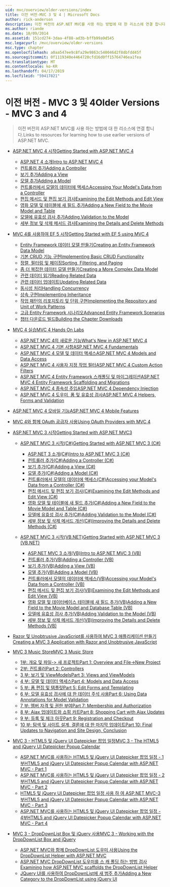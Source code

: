 ```yaml
---
uid: mvc/overview/older-versions/index
title: 이전 버전-MVC 3 및 4 | Microsoft Docs
author: rick-anderson
description: 이전 버전의 ASP.NET MVC를 사용 하는 방법에 대 한 리소스에 연결 합니다.
ms.author: riande
ms.date: 10/09/2014
ms.assetid: 151cd274-3daa-4f88-ad3b-bffb99a9d545
msc.legacyurl: /mvc/overview/older-versions
msc.type: chapter
ms.openlocfilehash: a0aa547ee9c8fa29e9863c540046d2f8dbfdd45f
ms.sourcegitcommit: 0f1119340e4464720cfd16d0ff15764746ea1fea
ms.translationtype: MT
ms.contentlocale: ko-KR
ms.lasthandoff: 04/17/2019
ms.locfileid: "59417821"
---
```

# <a name="older-versions---mvc-3-and-4"></a><span data-ttu-id="85dbf-103">이전 버전 - MVC 3 및 4</span><span class="sxs-lookup"><span data-stu-id="85dbf-103">Older Versions - MVC 3 and 4</span></span>

> <span data-ttu-id="85dbf-104">이전 버전의 ASP.NET MVC를 사용 하는 방법에 대 한 리소스에 연결 합니다.</span><span class="sxs-lookup"><span data-stu-id="85dbf-104">Links to resources for learning how to use earlier versions of ASP.NET MVC.</span></span>


- [<span data-ttu-id="85dbf-105">ASP.NET MVC 4 시작</span><span class="sxs-lookup"><span data-stu-id="85dbf-105">Getting Started with ASP.NET MVC 4</span></span>](getting-started-with-aspnet-mvc4/index.md)

    - [<span data-ttu-id="85dbf-106">ASP.NET 4 소개</span><span class="sxs-lookup"><span data-stu-id="85dbf-106">Intro to ASP.NET MVC 4</span></span>](getting-started-with-aspnet-mvc4/intro-to-aspnet-mvc-4.md)
    - [<span data-ttu-id="85dbf-107">컨트롤러 추가</span><span class="sxs-lookup"><span data-stu-id="85dbf-107">Adding a Controller</span></span>](getting-started-with-aspnet-mvc4/adding-a-controller.md)
    - [<span data-ttu-id="85dbf-108">보기 추가</span><span class="sxs-lookup"><span data-stu-id="85dbf-108">Adding a View</span></span>](getting-started-with-aspnet-mvc4/adding-a-view.md)
    - [<span data-ttu-id="85dbf-109">모델 추가</span><span class="sxs-lookup"><span data-stu-id="85dbf-109">Adding a Model</span></span>](getting-started-with-aspnet-mvc4/adding-a-model.md)
    - [<span data-ttu-id="85dbf-110">컨트롤러에서 모델의 데이터에 액세스</span><span class="sxs-lookup"><span data-stu-id="85dbf-110">Accessing Your Model's Data from a Controller</span></span>](getting-started-with-aspnet-mvc4/accessing-your-models-data-from-a-controller.md)
    - [<span data-ttu-id="85dbf-111">편집 메서드 및 편집 보기 검사</span><span class="sxs-lookup"><span data-stu-id="85dbf-111">Examining the Edit Methods and Edit View</span></span>](getting-started-with-aspnet-mvc4/examining-the-edit-methods-and-edit-view.md)
    - [<span data-ttu-id="85dbf-112">영화 모델 및 테이블에 새 필드 추가</span><span class="sxs-lookup"><span data-stu-id="85dbf-112">Adding a New Field to the Movie Model and Table</span></span>](getting-started-with-aspnet-mvc4/adding-a-new-field-to-the-movie-model-and-table.md)
    - [<span data-ttu-id="85dbf-113">모델에 유효성 검사 추가</span><span class="sxs-lookup"><span data-stu-id="85dbf-113">Adding Validation to the Model</span></span>](getting-started-with-aspnet-mvc4/adding-validation-to-the-model.md)
    - [<span data-ttu-id="85dbf-114">세부 정보 및 삭제 메서드 검사</span><span class="sxs-lookup"><span data-stu-id="85dbf-114">Examining the Details and Delete Methods</span></span>](getting-started-with-aspnet-mvc4/examining-the-details-and-delete-methods.md)
- [<span data-ttu-id="85dbf-115">MVC 4를 사용하여 EF 5 시작</span><span class="sxs-lookup"><span data-stu-id="85dbf-115">Getting Started with EF 5 using MVC 4</span></span>](getting-started-with-ef-5-using-mvc-4/index.md)

    - [<span data-ttu-id="85dbf-116">Entity Framework 데이터 모델 만들기</span><span class="sxs-lookup"><span data-stu-id="85dbf-116">Creating an Entity Framework Data Model</span></span>](getting-started-with-ef-5-using-mvc-4/creating-an-entity-framework-data-model-for-an-asp-net-mvc-application.md)
    - [<span data-ttu-id="85dbf-117">기본 CRUD 기능 구현</span><span class="sxs-lookup"><span data-stu-id="85dbf-117">Implementing Basic CRUD Functionality</span></span>](getting-started-with-ef-5-using-mvc-4/implementing-basic-crud-functionality-with-the-entity-framework-in-asp-net-mvc-application.md)
    - [<span data-ttu-id="85dbf-118">정렬, 필터링 및 페이징</span><span class="sxs-lookup"><span data-stu-id="85dbf-118">Sorting, Filtering, and Paging</span></span>](getting-started-with-ef-5-using-mvc-4/sorting-filtering-and-paging-with-the-entity-framework-in-an-asp-net-mvc-application.md)
    - [<span data-ttu-id="85dbf-119">좀 더 복잡한 데이터 모델 만들기</span><span class="sxs-lookup"><span data-stu-id="85dbf-119">Creating a More Complex Data Model</span></span>](getting-started-with-ef-5-using-mvc-4/creating-a-more-complex-data-model-for-an-asp-net-mvc-application.md)
    - [<span data-ttu-id="85dbf-120">관련 데이터 읽기</span><span class="sxs-lookup"><span data-stu-id="85dbf-120">Reading Related Data</span></span>](getting-started-with-ef-5-using-mvc-4/reading-related-data-with-the-entity-framework-in-an-asp-net-mvc-application.md)
    - [<span data-ttu-id="85dbf-121">관련 데이터 업데이트</span><span class="sxs-lookup"><span data-stu-id="85dbf-121">Updating Related Data</span></span>](getting-started-with-ef-5-using-mvc-4/updating-related-data-with-the-entity-framework-in-an-asp-net-mvc-application.md)
    - [<span data-ttu-id="85dbf-122">동시성 처리</span><span class="sxs-lookup"><span data-stu-id="85dbf-122">Handling Concurrency</span></span>](getting-started-with-ef-5-using-mvc-4/handling-concurrency-with-the-entity-framework-in-an-asp-net-mvc-application.md)
    - [<span data-ttu-id="85dbf-123">상속 구현</span><span class="sxs-lookup"><span data-stu-id="85dbf-123">Implementing Inheritance</span></span>](getting-started-with-ef-5-using-mvc-4/implementing-inheritance-with-the-entity-framework-in-an-asp-net-mvc-application.md)
    - [<span data-ttu-id="85dbf-124">작업 패턴의 리포지토리 및 단위 구현</span><span class="sxs-lookup"><span data-stu-id="85dbf-124">Implementing the Repository and Unit of Work Patterns</span></span>](getting-started-with-ef-5-using-mvc-4/implementing-the-repository-and-unit-of-work-patterns-in-an-asp-net-mvc-application.md)
    - [<span data-ttu-id="85dbf-125">고급 Entity Framework 시나리오</span><span class="sxs-lookup"><span data-stu-id="85dbf-125">Advanced Entity Framework Scenarios</span></span>](getting-started-with-ef-5-using-mvc-4/advanced-entity-framework-scenarios-for-an-mvc-web-application.md)
    - [<span data-ttu-id="85dbf-126">챕터 다운로드 빌드</span><span class="sxs-lookup"><span data-stu-id="85dbf-126">Building the Chapter Downloads</span></span>](getting-started-with-ef-5-using-mvc-4/building-the-ef5-mvc4-chapter-downloads.md)
- [<span data-ttu-id="85dbf-127">MVC 4 실습</span><span class="sxs-lookup"><span data-stu-id="85dbf-127">MVC 4 Hands On Labs</span></span>](hands-on-labs/index.md)

    - [<span data-ttu-id="85dbf-128">ASP.NET MVC 4의 새로운 기능</span><span class="sxs-lookup"><span data-stu-id="85dbf-128">What's New in ASP.NET MVC 4</span></span>](hands-on-labs/whats-new-in-aspnet-mvc-4.md)
    - [<span data-ttu-id="85dbf-129">ASP.NET MVC 4 기본 사항</span><span class="sxs-lookup"><span data-stu-id="85dbf-129">ASP.NET MVC 4 Fundamentals</span></span>](hands-on-labs/aspnet-mvc-4-fundamentals.md)
    - [<span data-ttu-id="85dbf-130">ASP.NET MVC 4 모델 및 데이터 액세스</span><span class="sxs-lookup"><span data-stu-id="85dbf-130">ASP.NET MVC 4 Models and Data Access</span></span>](hands-on-labs/aspnet-mvc-4-models-and-data-access.md)
    - [<span data-ttu-id="85dbf-131">ASP.NET MVC 4 사용자 지정 작업 필터</span><span class="sxs-lookup"><span data-stu-id="85dbf-131">ASP.NET MVC 4 Custom Action Filters</span></span>](hands-on-labs/aspnet-mvc-4-custom-action-filters.md)
    - [<span data-ttu-id="85dbf-132">ASP.NET MVC 4 Entity Framework 스캐폴딩 및 마이그레이션</span><span class="sxs-lookup"><span data-stu-id="85dbf-132">ASP.NET MVC 4 Entity Framework Scaffolding and Migrations</span></span>](hands-on-labs/aspnet-mvc-4-entity-framework-scaffolding-and-migrations.md)
    - [<span data-ttu-id="85dbf-133">ASP.NET MVC 4 종속성 주입</span><span class="sxs-lookup"><span data-stu-id="85dbf-133">ASP.NET MVC 4 Dependency Injection</span></span>](hands-on-labs/aspnet-mvc-4-dependency-injection.md)
    - [<span data-ttu-id="85dbf-134">ASP.NET MVC 4 도우미, 폼 및 유효성 검사</span><span class="sxs-lookup"><span data-stu-id="85dbf-134">ASP.NET MVC 4 Helpers, Forms and Validation</span></span>](hands-on-labs/aspnet-mvc-4-helpers-forms-and-validation.md)
- [<span data-ttu-id="85dbf-135">ASP.NET MVC 4 모바일 기능</span><span class="sxs-lookup"><span data-stu-id="85dbf-135">ASP.NET MVC 4 Mobile Features</span></span>](aspnet-mvc-4-mobile-features.md)
- [<span data-ttu-id="85dbf-136">MVC 4와 함께 OAuth 공급자 사용</span><span class="sxs-lookup"><span data-stu-id="85dbf-136">Using OAuth Providers with MVC 4</span></span>](using-oauth-providers-with-mvc.md)
- [<span data-ttu-id="85dbf-137">ASP.NET MVC 3 시작</span><span class="sxs-lookup"><span data-stu-id="85dbf-137">Getting Started with ASP.NET MVC3</span></span>](getting-started-with-aspnet-mvc3/index.md)

    - [<span data-ttu-id="85dbf-138">ASP.NET MVC 3 시작(C#)</span><span class="sxs-lookup"><span data-stu-id="85dbf-138">Getting Started with ASP.NET MVC 3 (C#)</span></span>](getting-started-with-aspnet-mvc3/cs/index.md)

        - [<span data-ttu-id="85dbf-139">ASP.NET 3 소개(C#)</span><span class="sxs-lookup"><span data-stu-id="85dbf-139">Intro to ASP.NET MVC 3 (C#)</span></span>](getting-started-with-aspnet-mvc3/cs/intro-to-aspnet-mvc-3.md)
        - [<span data-ttu-id="85dbf-140">컨트롤러 추가(C#)</span><span class="sxs-lookup"><span data-stu-id="85dbf-140">Adding a Controller (C#)</span></span>](getting-started-with-aspnet-mvc3/cs/adding-a-controller.md)
        - [<span data-ttu-id="85dbf-141">보기 추가(C#)</span><span class="sxs-lookup"><span data-stu-id="85dbf-141">Adding a View (C#)</span></span>](getting-started-with-aspnet-mvc3/cs/adding-a-view.md)
        - [<span data-ttu-id="85dbf-142">모델 추가(C#)</span><span class="sxs-lookup"><span data-stu-id="85dbf-142">Adding a Model (C#)</span></span>](getting-started-with-aspnet-mvc3/cs/adding-a-model.md)
        - [<span data-ttu-id="85dbf-143">컨트롤러에서 모델의 데이터에 액세스(C#)</span><span class="sxs-lookup"><span data-stu-id="85dbf-143">Accessing your Model's Data from a Controller (C#)</span></span>](getting-started-with-aspnet-mvc3/cs/accessing-your-models-data-from-a-controller.md)
        - [<span data-ttu-id="85dbf-144">편집 메서드 및 편집 보기 검사(C#)</span><span class="sxs-lookup"><span data-stu-id="85dbf-144">Examining the Edit Methods and Edit View (C#)</span></span>](getting-started-with-aspnet-mvc3/cs/examining-the-edit-methods-and-edit-view.md)
        - [<span data-ttu-id="85dbf-145">영화 모델 및 테이블에 새 필드 추가(C#)</span><span class="sxs-lookup"><span data-stu-id="85dbf-145">Adding a New Field to the Movie Model and Table (C#)</span></span>](getting-started-with-aspnet-mvc3/cs/adding-a-new-field.md)
        - [<span data-ttu-id="85dbf-146">모델에 유효성 검사 추가(C#)</span><span class="sxs-lookup"><span data-stu-id="85dbf-146">Adding Validation to the Model (C#)</span></span>](getting-started-with-aspnet-mvc3/cs/adding-validation-to-the-model.md)
        - [<span data-ttu-id="85dbf-147">세부 정보 및 삭제 메서드 개선(C#)</span><span class="sxs-lookup"><span data-stu-id="85dbf-147">Improving the Details and Delete Methods (C#)</span></span>](getting-started-with-aspnet-mvc3/cs/improving-the-details-and-delete-methods.md)
    - [<span data-ttu-id="85dbf-148">ASP.NET MVC 3 시작(VB.NET)</span><span class="sxs-lookup"><span data-stu-id="85dbf-148">Getting Started with ASP.NET MVC 3 (VB.NET)</span></span>](getting-started-with-aspnet-mvc3/vb/index.md)

        - [<span data-ttu-id="85dbf-149">ASP.NET MVC 3 소개(VB)</span><span class="sxs-lookup"><span data-stu-id="85dbf-149">Intro to ASP.NET MVC 3 (VB)</span></span>](getting-started-with-aspnet-mvc3/vb/intro-to-aspnet-mvc-3.md)
        - [<span data-ttu-id="85dbf-150">컨트롤러 추가(VB)</span><span class="sxs-lookup"><span data-stu-id="85dbf-150">Adding a Controller (VB)</span></span>](getting-started-with-aspnet-mvc3/vb/adding-a-controller.md)
        - [<span data-ttu-id="85dbf-151">보기 추가(VB)</span><span class="sxs-lookup"><span data-stu-id="85dbf-151">Adding a View (VB)</span></span>](getting-started-with-aspnet-mvc3/vb/adding-a-view.md)
        - [<span data-ttu-id="85dbf-152">모델 추가(VB)</span><span class="sxs-lookup"><span data-stu-id="85dbf-152">Adding a Model (VB)</span></span>](getting-started-with-aspnet-mvc3/vb/adding-a-model.md)
        - [<span data-ttu-id="85dbf-153">컨트롤러에서 모델의 데이터에 액세스(VB)</span><span class="sxs-lookup"><span data-stu-id="85dbf-153">Accessing your Model's Data from a Controller (VB)</span></span>](getting-started-with-aspnet-mvc3/vb/accessing-your-models-data-from-a-controller.md)
        - [<span data-ttu-id="85dbf-154">편집 메서드 및 편집 보기 검사(VB)</span><span class="sxs-lookup"><span data-stu-id="85dbf-154">Examining the Edit Methods and Edit View (VB)</span></span>](getting-started-with-aspnet-mvc3/vb/examining-the-edit-methods-and-edit-view.md)
        - [<span data-ttu-id="85dbf-155">영화 모델 및 데이터베이스 테이블에 새 필드 추가(VB)</span><span class="sxs-lookup"><span data-stu-id="85dbf-155">Adding a New Field to the Movie Model and Database Table (VB)</span></span>](getting-started-with-aspnet-mvc3/vb/adding-a-new-field.md)
        - [<span data-ttu-id="85dbf-156">모델에 유효성 검사 추가(VB)</span><span class="sxs-lookup"><span data-stu-id="85dbf-156">Adding Validation to the Model (VB)</span></span>](getting-started-with-aspnet-mvc3/vb/adding-validation-to-the-model.md)
        - [<span data-ttu-id="85dbf-157">세부 정보 및 삭제 메서드 개선(VB)</span><span class="sxs-lookup"><span data-stu-id="85dbf-157">Improving the Details and Delete Methods (VB)</span></span>](getting-started-with-aspnet-mvc3/vb/improving-the-details-and-delete-methods.md)
- [<span data-ttu-id="85dbf-158">Razor 및 Unobtrusive JavaScript를 사용하여 MVC 3 애플리케이션 만들기</span><span class="sxs-lookup"><span data-stu-id="85dbf-158">Creating a MVC 3 Application with Razor and Unobtrusive JavaScript</span></span>](creating-a-mvc-3-application-with-razor-and-unobtrusive-javascript.md)
- [<span data-ttu-id="85dbf-159">MVC 3 Music Store</span><span class="sxs-lookup"><span data-stu-id="85dbf-159">MVC 3 Music Store</span></span>](mvc-music-store/index.md)

    - [<span data-ttu-id="85dbf-160">1부: 개요 및 파일-> 새 프로젝트</span><span class="sxs-lookup"><span data-stu-id="85dbf-160">Part 1: Overview and File->New Project</span></span>](mvc-music-store/mvc-music-store-part-1.md)
    - [<span data-ttu-id="85dbf-161">2부: 컨트롤러</span><span class="sxs-lookup"><span data-stu-id="85dbf-161">Part 2: Controllers</span></span>](mvc-music-store/mvc-music-store-part-2.md)
    - [<span data-ttu-id="85dbf-162">3 부: 보기 및 ViewModels</span><span class="sxs-lookup"><span data-stu-id="85dbf-162">Part 3: Views and ViewModels</span></span>](mvc-music-store/mvc-music-store-part-3.md)
    - [<span data-ttu-id="85dbf-163">4 부: 모델 및 데이터 액세스</span><span class="sxs-lookup"><span data-stu-id="85dbf-163">Part 4: Models and Data Access</span></span>](mvc-music-store/mvc-music-store-part-4.md)
    - [<span data-ttu-id="85dbf-164">5 부: 폼 편집 및 템플릿</span><span class="sxs-lookup"><span data-stu-id="85dbf-164">Part 5: Edit Forms and Templating</span></span>](mvc-music-store/mvc-music-store-part-5.md)
    - [<span data-ttu-id="85dbf-165">6 부: 모델 유효성 검사에 대 한 데이터 주석 사용</span><span class="sxs-lookup"><span data-stu-id="85dbf-165">Part 6: Using Data Annotations for Model Validation</span></span>](mvc-music-store/mvc-music-store-part-6.md)
    - [<span data-ttu-id="85dbf-166">7 부: 멤버 자격 및 권한 부여</span><span class="sxs-lookup"><span data-stu-id="85dbf-166">Part 7: Membership and Authorization</span></span>](mvc-music-store/mvc-music-store-part-7.md)
    - [<span data-ttu-id="85dbf-167">8 부: Ajax 업데이트와 쇼핑 카트</span><span class="sxs-lookup"><span data-stu-id="85dbf-167">Part 8: Shopping Cart with Ajax Updates</span></span>](mvc-music-store/mvc-music-store-part-8.md)
    - [<span data-ttu-id="85dbf-168">9 부: 등록 및 체크 아웃</span><span class="sxs-lookup"><span data-stu-id="85dbf-168">Part 9: Registration and Checkout</span></span>](mvc-music-store/mvc-music-store-part-9.md)
    - [<span data-ttu-id="85dbf-169">10 부: 탐색 및 사이트 설계, 결론에 대 한 마지막 업데이트</span><span class="sxs-lookup"><span data-stu-id="85dbf-169">Part 10: Final Updates to Navigation and Site Design, Conclusion</span></span>](mvc-music-store/mvc-music-store-part-10.md)
- [<span data-ttu-id="85dbf-170">MVC 3 - HTML5 및 jQuery UI Datepicker 팝업 일정</span><span class="sxs-lookup"><span data-stu-id="85dbf-170">MVC 3 - The HTML5 and jQuery UI Datepicker Popup Calendar</span></span>](using-the-html5-and-jquery-ui-datepicker-popup-calendar-with-aspnet-mvc/index.md)

    - [<span data-ttu-id="85dbf-171">ASP.NET MVC를 사용하는 HTML5 및 jQuery UI Datepicker 팝업 일정 - 1부</span><span class="sxs-lookup"><span data-stu-id="85dbf-171">HTML5 and jQuery UI Datepicker Popup Calendar with ASP.NET MVC - Part 1</span></span>](using-the-html5-and-jquery-ui-datepicker-popup-calendar-with-aspnet-mvc/using-the-html5-and-jquery-ui-datepicker-popup-calendar-with-aspnet-mvc-part-1.md)
    - [<span data-ttu-id="85dbf-172">ASP.NET MVC를 사용하는 HTML5 및 jQuery UI Datepicker 팝업 일정 - 2부</span><span class="sxs-lookup"><span data-stu-id="85dbf-172">HTML5 and jQuery UI Datepicker Popup Calendar with ASP.NET MVC - Part 2</span></span>](using-the-html5-and-jquery-ui-datepicker-popup-calendar-with-aspnet-mvc/using-the-html5-and-jquery-ui-datepicker-popup-calendar-with-aspnet-mvc-part-2.md)
    - [<span data-ttu-id="85dbf-173">HTML5 및 jQuery UI Datepicker 팝업 일정 사용 하 여 ASP.NET MVC-3 부</span><span class="sxs-lookup"><span data-stu-id="85dbf-173">HTML5 and jQuery UI Datepicker Popup Calendar with ASP.NET MVC - Part 3</span></span>](using-the-html5-and-jquery-ui-datepicker-popup-calendar-with-aspnet-mvc/using-the-html5-and-jquery-ui-datepicker-popup-calendar-with-aspnet-mvc-part-3.md)
    - [<span data-ttu-id="85dbf-174">ASP.NET MVC를 사용하는 HTML5 및 jQuery UI Datepicker 팝업 일정 - 4부</span><span class="sxs-lookup"><span data-stu-id="85dbf-174">HTML5 and jQuery UI Datepicker Popup Calendar with ASP.NET MVC - Part 4</span></span>](using-the-html5-and-jquery-ui-datepicker-popup-calendar-with-aspnet-mvc/using-the-html5-and-jquery-ui-datepicker-popup-calendar-with-aspnet-mvc-part-4.md)
- [<span data-ttu-id="85dbf-175">MVC 3 - DropDownList Box 및 jQuery 사용</span><span class="sxs-lookup"><span data-stu-id="85dbf-175">MVC 3 - Working with the DropDownList Box and jQuery</span></span>](working-with-the-dropdownlist-box-and-jquery/index.md)

    - [<span data-ttu-id="85dbf-176">ASP.NET MVC와 함께 DropDownList 도우미 사용</span><span class="sxs-lookup"><span data-stu-id="85dbf-176">Using the DropDownList Helper with ASP.NET MVC</span></span>](working-with-the-dropdownlist-box-and-jquery/using-the-dropdownlist-helper-with-aspnet-mvc.md)
    - [<span data-ttu-id="85dbf-177">ASP.NET MVC DropDownList 도우미를 스 캐 폴딩 하는 방법 검사</span><span class="sxs-lookup"><span data-stu-id="85dbf-177">Examining how ASP.NET MVC scaffolds the DropDownList Helper</span></span>](working-with-the-dropdownlist-box-and-jquery/examining-how-aspnet-mvc-scaffolds-the-dropdownlist-helper.md)
    - [<span data-ttu-id="85dbf-178">JQuery UI를 사용하여 DropDownList에 새 범주 추가</span><span class="sxs-lookup"><span data-stu-id="85dbf-178">Adding a New Category to the DropDownList using jQuery UI</span></span>](working-with-the-dropdownlist-box-and-jquery/adding-a-new-category-to-the-dropdownlist-using-jquery-ui.md)
